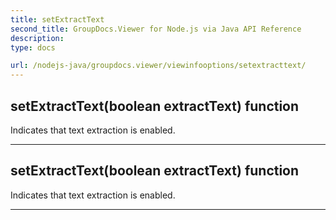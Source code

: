```yaml
---
title: setExtractText
second_title: GroupDocs.Viewer for Node.js via Java API Reference
description: 
type: docs

url: /nodejs-java/groupdocs.viewer/viewinfooptions/setextracttext/
---
```


## setExtractText(boolean extractText)  function
Indicates that text extraction is enabled.


---


## setExtractText(boolean extractText)  function
Indicates that text extraction is enabled.


---


